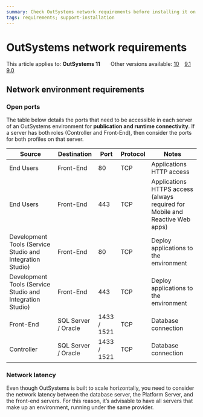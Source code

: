 ```yaml
---
summary: Check OutSystems network requirements before installing it on an environment.
tags: requirements; support-installation
---
```


# OutSystems network requirements

<div class="info" markdown="1">

This article applies to: **OutSystems 11**&#8195;&#8195;Other versions available: [10](https://success.outsystems.com/Documentation/10/Setting_Up_OutSystems/OutSystems_network_requirements)&#8195;[9.1](https://success.outsystems.com/Support/Archive/9.1/OutSystems_Platform_network_requirements)&#8195;[9.0](https://success.outsystems.com/Support/Archive/9.0/OutSystems_Platform_network_requirements)

</div>

## Network environment requirements

### Open ports

The table below details the ports that need to be accessible in each server of an OutSystems environment for **publication and runtime connectivity**. If a server has both roles (Controller and Front-End), then consider the ports for both profiles on that server.

|Source|Destination|Port|Protocol|Notes|
|------|-----------|----|--------|-----|
|End Users|Front-End|80|TCP|Applications HTTP access|
|End Users|Front-End|443|TCP|Applications HTTPS access (always required for Mobile and Reactive Web apps)|
|Development Tools (Service Studio and Integration Studio) |Front-End|80|TCP|Deploy applications to the environment|
|Development Tools (Service Studio and Integration Studio) |Front-End|443|TCP|Deploy applications to the environment|
|Front-End|SQL Server / Oracle|1433 / 1521|TCP|Database connection|
|Controller|SQL Server / Oracle|1433 / 1521|TCP|Database connection|


### Network latency

Even though OutSystems is built to scale horizontally, you need to consider the network latency between the database server, the Platform Server, and the front-end servers. For this reason, it’s advisable to have all servers that make up an environment, running under the same provider.
